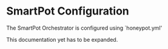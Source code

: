 # SmartPot Configuration

The SmartPot Orchestrator is configured using `honeypot.yml'

This documentation yet has to be expanded.
